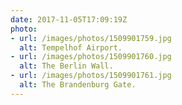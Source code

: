 ```yaml
---
date: 2017-11-05T17:09:19Z
photo:
- url: /images/photos/1509901759.jpg
  alt: Tempelhof Airport.
- url: /images/photos/1509901760.jpg
  alt: The Berlin Wall.
- url: /images/photos/1509901761.jpg
  alt: The Brandenburg Gate.
---
```

